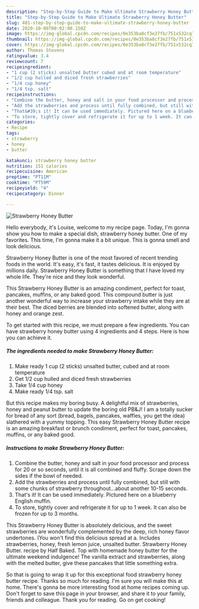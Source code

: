 ```yaml
---
description: "Step-by-Step Guide to Make Ultimate Strawberry Honey Butter"
title: "Step-by-Step Guide to Make Ultimate Strawberry Honey Butter"
slug: 401-step-by-step-guide-to-make-ultimate-strawberry-honey-butter
date: 2020-10-06T00:02:00.150Z
image: https://img-global.cpcdn.com/recipes/0e353ba8cf3e27fb/751x532cq70/strawberry-honey-butter-recipe-main-photo.jpg
thumbnail: https://img-global.cpcdn.com/recipes/0e353ba8cf3e27fb/751x532cq70/strawberry-honey-butter-recipe-main-photo.jpg
cover: https://img-global.cpcdn.com/recipes/0e353ba8cf3e27fb/751x532cq70/strawberry-honey-butter-recipe-main-photo.jpg
author: Thomas Stevens
ratingvalue: 3.4
reviewcount: 7
recipeingredient:
- "1 cup (2 sticks) unsalted butter cubed and at room temperature"
- "1/2 cup hulled and diced fresh strawberries"
- "1/4 cup honey"
- "1/4 tsp. salt"
recipeinstructions:
- "Combine the butter, honey and salt in your food processor and process for 20 or so seconds, until it is all combined and fluffy. Scrape down the sides if the bowl of needed."
- "Add the strawberries and process until fully combined, but still with some chunks of strawberry throughout...about another 10-15 seconds."
- "That&#39;s it! It can be used immediately. Pictured here on a blueberry English muffin."
- "To store, tightly cover and refrigerate it for up to 1 week. It can also be frozen for up to 3 months."
categories:
- Recipe
tags:
- strawberry
- honey
- butter

katakunci: strawberry honey butter 
nutrition: 151 calories
recipecuisine: American
preptime: "PT11M"
cooktime: "PT59M"
recipeyield: "4"
recipecategory: Dinner

---
```



![Strawberry Honey Butter](https://img-global.cpcdn.com/recipes/0e353ba8cf3e27fb/751x532cq70/strawberry-honey-butter-recipe-main-photo.jpg)

Hello everybody, it's Louise, welcome to my recipe page. Today, I'm gonna show you how to make a special dish, strawberry honey butter. One of my favorites. This time, I'm gonna make it a bit unique. This is gonna smell and look delicious.

Strawberry Honey Butter is one of the most favored of recent trending foods in the world. It's easy, it's fast, it tastes delicious. It is enjoyed by millions daily. Strawberry Honey Butter is something that I have loved my whole life. They're nice and they look wonderful.

This Strawberry Honey Butter is an amazing condiment, perfect for toast, pancakes, muffins, or any baked good. This compound butter is just another wonderful way to increase your strawberry intake while they are at their best. The diced berries are blended into softened butter, along with honey and orange zest.


To get started with this recipe, we must prepare a few ingredients. You can have strawberry honey butter using 4 ingredients and 4 steps. Here is how you can achieve it.

<!--inarticleads1-->

##### The ingredients needed to make Strawberry Honey Butter:

1. Make ready 1 cup (2 sticks) unsalted butter, cubed and at room temperature
1. Get 1/2 cup hulled and diced fresh strawberries
1. Take 1/4 cup honey
1. Make ready 1/4 tsp. salt


But this recipe makes my boring busy. A delightful mix of strawberries, honey and peanut butter to update the boring old PB&amp;J! I am a totally sucker for bread of any sort (bread, bagels, pancakes, waffles, you get the idea) slathered with a yummy topping. This easy Strawberry Honey Butter recipe is an amazing breakfast or brunch condiment, perfect for toast, pancakes, muffins, or any baked good. 

<!--inarticleads2-->

##### Instructions to make Strawberry Honey Butter:

1. Combine the butter, honey and salt in your food processor and process for 20 or so seconds, until it is all combined and fluffy. Scrape down the sides if the bowl of needed.
1. Add the strawberries and process until fully combined, but still with some chunks of strawberry throughout...about another 10-15 seconds.
1. That&#39;s it! It can be used immediately. Pictured here on a blueberry English muffin.
1. To store, tightly cover and refrigerate it for up to 1 week. It can also be frozen for up to 3 months.


This Strawberry Honey Butter is absolutely delicious, and the sweet strawberries are wonderfully complemented by the deep, rich honey flavor undertones. (You won&#39;t find this delicious spread at a. Includes strawberries, honey, fresh lemon juice, unsalted butter. Strawberry Honey Butter. recipe by Half Baked. Top with homemade honey butter for the ultimate weekend indulgence! The vanilla extract and strawberries, along with the melted butter, give these pancakes that little something extra. 

So that is going to wrap it up for this exceptional food strawberry honey butter recipe. Thanks so much for reading. I'm sure you will make this at home. There's gonna be more interesting food at home recipes coming up. Don't forget to save this page in your browser, and share it to your family, friends and colleague. Thank you for reading. Go on get cooking!
